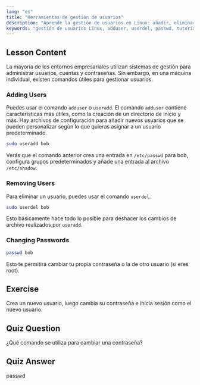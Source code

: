 ```yaml
---
lang: "es"
title: "Herramientas de gestión de usuarios"
description: "Aprende la gestión de usuarios en Linux: añadir, eliminar y cambiar contraseñas con los comandos useradd, userdel y passwd. ¡Empieza con esta guía para principiantes!"
keywords: "gestión de usuarios Linux, adduser, userdel, passwd, tutorial Linux, Linux para principiantes, cuentas de usuario, comandos Linux"
---
```


## Lesson Content

La mayoría de los entornos empresariales utilizan sistemas de gestión para administrar usuarios, cuentas y contraseñas. Sin embargo, en una máquina individual, existen comandos útiles para gestionar usuarios.

### Adding Users

Puedes usar el comando `adduser` o `useradd`. El comando `adduser` contiene características más útiles, como la creación de un directorio de inicio y más. Hay archivos de configuración para añadir nuevos usuarios que se pueden personalizar según lo que quieras asignar a un usuario predeterminado.

```bash
sudo useradd bob
```

Verás que el comando anterior crea una entrada en `/etc/passwd` para bob, configura grupos predeterminados y añade una entrada al archivo `/etc/shadow`.

### Removing Users

Para eliminar un usuario, puedes usar el comando `userdel`.

```bash
sudo userdel bob
```

Esto básicamente hace todo lo posible para deshacer los cambios de archivo realizados por `useradd`.

### Changing Passwords

```bash
passwd bob
```

Esto te permitirá cambiar tu propia contraseña o la de otro usuario (si eres root).

## Exercise

Crea un nuevo usuario, luego cambia su contraseña e inicia sesión como el nuevo usuario.

## Quiz Question

¿Qué comando se utiliza para cambiar una contraseña?

## Quiz Answer

passwd
